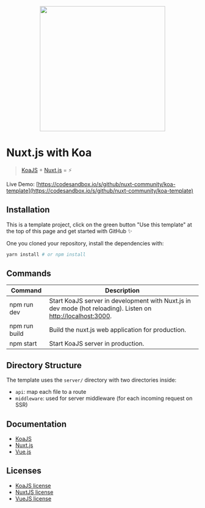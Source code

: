 <p align="center"><img width="328px" src="https://nuxtjs.org/logos/nuxt.svg"></p>

# Nuxt.js with Koa

> [KoaJS](http://koajs.com/) + [Nuxt.js](https://nuxtjs.org) = :zap:

Live Demo: [https://codesandbox.io/s/github/nuxt-community/koa-template](https://codesandbox.io/s/github/nuxt-community/koa-template)

## Installation

This is a template project, click on the green button "Use this template" at the top of this page and get started with GitHub :sparkles:

One you cloned your repository, install the dependencies with:

```bash
yarn install # or npm install
```

## Commands

| Command | Description |
|---------|-------------|
| npm run dev | Start KoaJS server in development with Nuxt.js in dev mode (hot reloading). Listen on [http://localhost:3000](http://localhost:3000). |
| npm run build | Build the nuxt.js web application for production. |
| npm start | Start KoaJS server in production. |



## Directory Structure

The template uses the `server/` directory with two directories inside:
- `api`: map each file to a route
- `middleware`: used for server middleware (for each incoming request on SSR)

## Documentation

- [KoaJS](http://koajs.com/)
- [Nuxt.js](https://nuxtjs.org/guide/)
- [Vue.js](http://vuejs.org/guide/)

## Licenses

- [KoaJS license](https://github.com/koajs/koa/blob/master/LICENSE)
- [NuxtJS license](https://github.com/nuxt/nuxt.js/blob/master/LICENSE.md)
- [VueJS license](https://github.com/vuejs/vue/blob/master/LICENSE)
